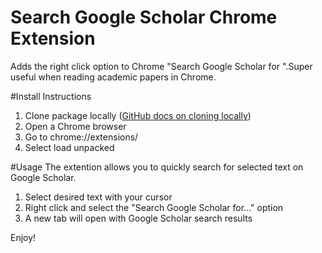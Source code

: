 # Search Google Scholar Chrome Extension
Adds the right click option to Chrome "Search Google Scholar for <selected text>".Super useful when reading academic papers in Chrome. 

#Install Instructions
1. Clone package locally ([GitHub docs on cloning locally](https://help.github.com/articles/cloning-a-repository/))
1. Open a Chrome browser
1. Go to chrome://extensions/
1. Select load unpacked

#Usage
The extention allows you to quickly search for selected text on Google Scholar. 
1. Select desired text with your cursor
1. Right click and select the "Search Google Scholar for..." option
1. A new tab will open with Google Scholar search results

Enjoy! 